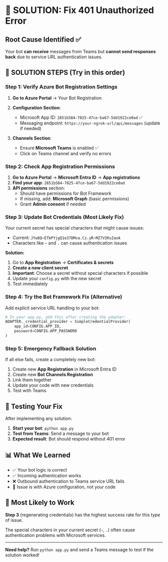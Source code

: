 # 🎯 SOLUTION: Fix 401 Unauthorized Error

## Root Cause Identified ✅

Your bot **can receive** messages from Teams but **cannot send responses back** due to service URL authentication issues.

## 🔧 SOLUTION STEPS (Try in this order)

### Step 1: Verify Azure Bot Registration Settings

1. **Go to Azure Portal** → Your Bot Registration
2. **Configuration Section**:
   - Microsoft App ID: `2851b584-7025-47ce-ba67-5dd1922ce0ad` ✅
   - Messaging endpoint: `https://your-ngrok-url/api/messages` (update if needed)

3. **Channels Section**:
   - Ensure **Microsoft Teams** is enabled ✅
   - Click on Teams channel and verify no errors

### Step 2: Check App Registration Permissions

1. **Go to Azure Portal** → **Microsoft Entra ID** → **App registrations**
2. **Find your app**: `2851b584-7025-47ce-ba67-5dd1922ce0ad`
3. **API permissions** section:
   - Should have permissions for Bot Framework
   - If missing, add: **Microsoft Graph** (basic permissions)
   - Grant **Admin consent** if needed

### Step 3: Update Bot Credentials (Most Likely Fix)

Your current secret has special characters that might cause issues:
- Current: `JYw8Q~ETbPYjgQ1e37DMva.Cz.yR~MZ7V3RsZaoA`
- Characters like `~` and `.` can cause authentication issues

**Solution:**
1. Go to **App Registration** → **Certificates & secrets**
2. **Create a new client secret** 
3. **Important**: Choose a secret without special characters if possible
4. Update your `config.py` with the new secret
5. Test immediately

### Step 4: Try the Bot Framework Fix (Alternative)

Add explicit service URL handling to your bot:

```python
# In your app.py, add this after creating the adapter:
ADAPTER._credential_provider = SimpleCredentialProvider(
    app_id=CONFIG.APP_ID,
    password=CONFIG.APP_PASSWORD
)
```

### Step 5: Emergency Fallback Solution

If all else fails, create a completely new bot:

1. Create new **App Registration** in Microsoft Entra ID
2. Create new **Bot Channels Registration**
3. Link them together
4. Update your code with new credentials
5. Test with Teams

## 🧪 Testing Your Fix

After implementing any solution:

1. **Start your bot**: `python app.py`
2. **Test from Teams**: Send a message to your bot
3. **Expected result**: Bot should respond without 401 error

## 📊 What We Learned

- ✅ Your bot logic is correct
- ✅ Incoming authentication works
- ❌ Outbound authentication to Teams service URL fails
- 🎯 Issue is with Azure configuration, not your code

## 🎯 Most Likely to Work

**Step 3** (regenerating credentials) has the highest success rate for this type of issue.

The special characters in your current secret (`~`, `.`) often cause authentication problems with Microsoft services.

---

**Need help?** Run `python app.py` and send a Teams message to test if the solution worked!
